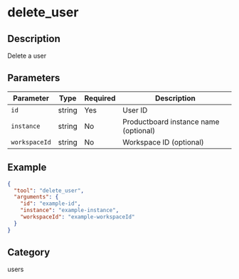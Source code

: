 # delete_user

## Description
Delete a user

## Parameters

| Parameter | Type | Required | Description |
|-----------|------|----------|-------------|
| `id` | string | Yes | User ID |
| `instance` | string | No | Productboard instance name (optional) |
| `workspaceId` | string | No | Workspace ID (optional) |

## Example

```json
{
  "tool": "delete_user",
  "arguments": {
    "id": "example-id",
    "instance": "example-instance",
    "workspaceId": "example-workspaceId"
  }
}
```

## Category
users

